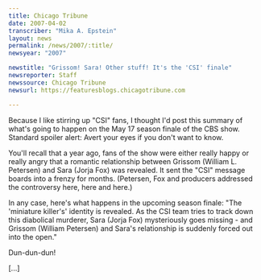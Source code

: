 ```yaml
---
title: Chicago Tribune
date: 2007-04-02
transcriber: "Mika A. Epstein"
layout: news
permalink: /news/2007/:title/
newsyear: "2007"

newstitle: "Grissom! Sara! Other stuff! It's the 'CSI' finale"
newsreporter: Staff
newssource: Chicago Tribune
newsurl: https://featuresblogs.chicagotribune.com

---
```


Because I like stirring up "CSI" fans, I thought I'd post this summary of what's going to happen on the May 17 season finale of the CBS show. Standard spoiler alert: Avert your eyes if you don't want to know.

You'll recall that a year ago, fans of the show were either really happy or really angry that a romantic relationship between Grissom (William L. Petersen) and Sara (Jorja Fox) was revealed. It sent the "CSI" message boards into a frenzy for months. (Petersen, Fox and producers addressed the controversy here, here and here.)

In any case, here's what happens in the upcoming season finale: "The 'miniature killer's' identity is revealed. As the CSI team tries to track down this diabolical murderer, Sara (Jorja Fox) mysteriously goes missing - and Grissom (William Petersen) and Sara's relationship is suddenly forced out into the open."

Dun-dun-dun!

[...]

